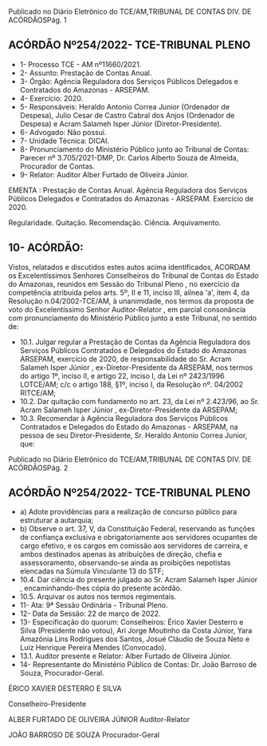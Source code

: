 Publicado  no  Diário  Eletrônico do TCE/AM,TRIBUNAL DE CONTAS DIV. DE ACÓRDÃOSPág. 1

## ACÓRDÃO Nº254/2022- TCE-TRIBUNAL PLENO

- 1- Processo TCE - AM nº11660/2021.
- 2- Assunto: Prestação de Contas Anual.
- 3- Órgão: Agência  Reguladora  dos  Serviços  Públicos  Delegados  e  Contratados  do Amazonas - ARSEPAM.
- 4- Exercício: 2020.
- 5- Responsáveis: Heraldo Antonio Correa Junior (Ordenador de Despesa), Julio Cesar de Castro Cabral dos Anjos (Ordenador de Despesa) e Acram Salameh Isper Júnior (Diretor-Presidente).
- 6- Advogado: Não possui.
- 7- Unidade Técnica: DICAI.
- 8- Pronunciamento  do  Ministério  Público  junto  ao  Tribunal  de  Contas: Parecer  nº 3.705/2021-DMP, Dr. Carlos Alberto Souza de Almeida, Procurador de Contas.
- 9- Relator: Auditor Alber Furtado de Oliveira Júnior.

EMENTA : Prestação  de  Contas  Anual.  Agência Reguladora  dos  Serviços  Públicos  Delegados  e Contratados  do  Amazonas  -  ARSEPAM.  Exercício de 2020.

Regularidade.  Quitação.  Recomendação.  Ciência. Arquivamento.

## 10-  ACÓRDÃO:

Vistos, relatados e discutidos estes autos acima identificados, ACORDAM os Excelentíssimos Senhores Conselheiros do Tribunal de Contas do Estado do Amazonas, reunidos em Sessão do Tribunal Pleno , no exercício da competência atribuída pelos arts. 5º, II e 11, inciso III, alínea 'a', item 4, da Resolução n.04/2002-TCE/AM, à unanimidade, nos  termos  da  proposta  de  voto  do  Excelentíssimo  Senhor  Auditor-Relator ,  em  parcial consonância com pronunciamento do Ministério Público junto a este Tribunal, no sentido de:

- 10.1. Julgar  regular a  Prestação  de  Contas  da  Agência  Reguladora  dos Serviços Públicos Contratados e Delegados do Estado do Amazonas ARSEPAM,  exercício  de  2020,  de  responsabilidade  do Sr. Acram Salameh Isper Júnior , ex-Diretor-Presidente da ARSEPAM, nos termos do  artigo  1º,  inciso  II,  e  artigo  22,  inciso  I,  da  Lei  nº  2423/1996  LOTCE/AM; c/c o artigo 188, §1º, inciso I, da Resolução nº. 04/2002 RITCE/AM;
- 10.2. Dar  quitação com  fundamento  no  art.  23,  da  Lei  nº  2.423/96,  ao Sr. Acram Salameh Isper Júnior , ex-Diretor-Presidente da ARSEPAM;
- 10.3. Recomendar à Agência Reguladora dos Serviços Públicos Contratados e Delegados do Estado do Amazonas - ARSEPAM, na pessoa de seu Diretor-Presidente, Sr. Heraldo Antonio Correa Junior, que:

Publicado  no  Diário  Eletrônico do TCE/AM,TRIBUNAL DE CONTAS DIV. DE ACÓRDÃOSPág. 2

## ACÓRDÃO Nº254/2022- TCE-TRIBUNAL PLENO

- a)  Adote  providências  para  a  realização  de  concurso  público  para estruturar a autarquia;
- b) Observe o art. 37, V, da Constituição Federal, reservando as funções de confiança exclusiva e obrigatoriamente aos servidores ocupantes de cargo  efetivo,  e  os  cargos  em  comissão  aos  servidores  de  carreira,  e ambos destinados apenas às atribuições de direção, chefia e assessoramento, observando-se ainda as proibições nepotistas elencadas na Súmula Vinculante 13 do STF;
- 10.4. Dar ciência do presente julgado ao Sr. Acram Salameh Isper Júnior , encaminhando-lhes cópia do presente acórdão.
- 10.5. Arquivar os autos nos termos regimentais.
- 11-  Ata: 9ª Sessão Ordinária - Tribunal Pleno.
- 12-  Data da Sessão: 22 de março de 2022.
- 13-  Especificação do quorum: Conselheiros: Érico Xavier Desterro e Silva (Presidente não votou), Ari Jorge Moutinho da Costa Júnior, Yara Amazônia Lins Rodrigues dos Santos, Josué Cláudio de Souza Neto e Luiz Henrique Pereira Mendes (Convocado).
- 13.1. Auditor presente e Relator: Alber Furtado de Oliveira Júnior.
- 14-  Representante  do  Ministério  Público  de  Contas: Dr.  João  Barroso  de  Souza, Procurador-Geral.

ÉRICO XAVIER DESTERRO E SILVA

Conselheiro-Presidente

ALBER FURTADO DE OLIVEIRA JÚNIOR Auditor-Relator

JOÃO BARROSO DE SOUZA Procurador-Geral